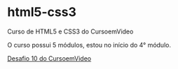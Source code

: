 # html5-css3
 Curso de HTML5 e CSS3 do CursoemVideo

 O curso possui 5 módulos, estou no início do 4° módulo.

<a href="https://marcel-rosantana.github.io/html5-css3/defafios/d010/index.html" target="_blank">Desafio 10 do CursoemVideo</a>

